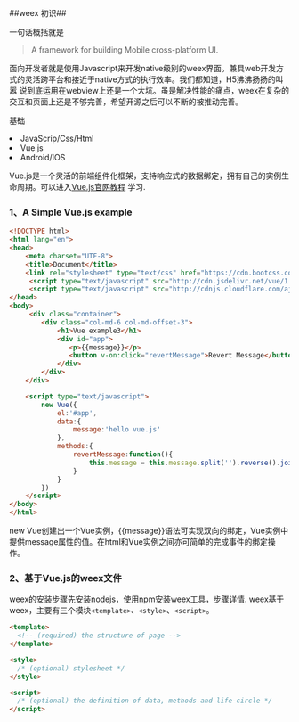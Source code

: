 ##weex 初识##

一句话概括就是
>A framework for building Mobile cross-platform UI.

面向开发者就是使用Javascript来开发native级别的weex界面。兼具web开发方式的灵活跨平台和接近于native方式的执行效率。我们都知道，H5沸沸扬扬的叫嚣
说到底运用在webview上还是一个大坑。虽是解决性能的痛点，weex在复杂的交互和页面上还是不够完善，希望开源之后可以不断的被推动完善。

基础
<ui>
<li>JavaScrip/Css/Html</li>
<li>Vue.js</li>
<li>Android/IOS</li>
</ui>

Vue.js是一个灵活的前端组件化框架，支持响应式的数据绑定，拥有自己的实例生命周期。可以进入[Vue.js官网教程](https://vuejs.org.cn/guide/"Title") 学习.


### 1、A Simple Vue.js example ###
```html
<!DOCTYPE html>
<html lang="en">
<head>
    <meta charset="UTF-8">
    <title>Document</title>
    <link rel="stylesheet" type="text/css" href="https://cdn.bootcss.com/bootstrap/3.3.5/css/bootstrap.min.css">
     <script type="text/javascript" src="http://cdn.jsdelivr.net/vue/1.0.7/vue.min.js" ></script>
     <script type="text/javascript" src="http://cdnjs.cloudflare.com/ajax/libs/vue/1.0.7/vue.min.js"></script>
</head>
<body>
	 <div class="container">
        <div class="col-md-6 col-md-offset-3">
            <h1>Vue example3</h1>
            <div id="app">
	           <p>{{message}}</p>
	           <button v-on:click="revertMessage">Revert Message</button>
            </div>
        </div>
    </div>

    <script type="text/javascript">
    	new Vue({
    		el:'#app',
    		data:{
    			message:'hello vue.js'
    		},
    		methods:{
    			revertMessage:function(){
    				this.message = this.message.split('').reverse().join('')
    			}
    		}
    	})
    </script>
</body>
</html>
```
new Vue创建出一个Vue实例，{{message}}语法可实现双向的绑定，Vue实例中提供message属性的值。在html和Vue实例之间亦可简单的完成事件的绑定操作。

### 2、基于Vue.js的weex文件 ###
weex的安装步骤先安装nodejs，使用npm安装weex工具，[步骤详情](https://github.com/alibaba/weex).
weex基于weex，主要有三个模块```<template>```、```<style>```、```<script>```。
```html
<template>
  <!-- (required) the structure of page -->
</template>

<style>
  /* (optional) stylesheet */
</style>

<script>
  /* (optional) the definition of data, methods and life-circle */
</script>
```

